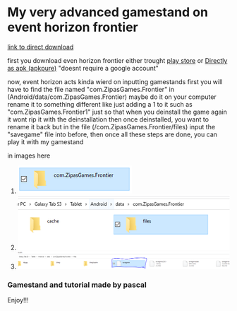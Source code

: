 # My very advanced gamestand on event horizon frontier

[link to direct download](https://github.com/pascal-gerber/event-horizon-gamefiles/raw/main/v%202.9.3/savegame)

first you download even horizon frontier either trought 
[play store](https://play.google.com/store/apps/details?id=com.ZipasGames.Frontier)
or 
[Directly as apk (apkpure)](https://d.apkpure.com/b/APK/com.ZipasGames.Frontier?version=latest) "doesnt require a google account"

now, event horizon acts kinda wierd on inputting gamestands
first you will have to find the file named "com.ZipasGames.Frontier" in (Android/data/com.ZipasGames.Frontier) maybe do it on your computer
rename it to something different like just adding a 1 to it such as "com.ZipasGames.Frontier1" just so that when you deinstall the game again it wont rip it with the deinstallation then once deinstalled, you want to rename it back but in the file (/com.ZipasGames.Frontier/files) input the "savegame" file into before, then once all these steps are done, you can play it with my gamestand

in images here

1. ![first step](images/first.PNG)
2. ![second step](images/second.PNG)
3. ![thirth step](images/thirth.PNG)

### Gamestand and tutorial made by pascal
Enjoy!!!